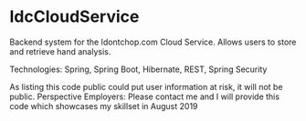 # IdcCloudService
Backend system for the Idontchop.com Cloud Service. Allows users to store and retrieve hand analysis. 

Technologies: Spring, Spring Boot, Hibernate, REST, Spring Security

As listing this code public could put user information at risk, it will not be public. Perspective Employers: Please contact me and I will provide this code which showcases my skillset in August 2019
